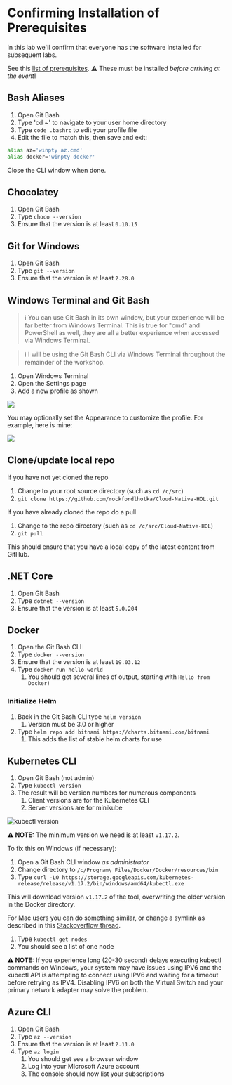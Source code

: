 # Confirming Installation of Prerequisites

In this lab we'll confirm that everyone has the software installed for subsequent labs.

See this [list of prerequisites](https://github.com/rockfordlhotka/Cloud-Native-HOL/blob/master/docs/prerequisites.md). ⚠ These must be installed _before arriving at the event_!

## Bash Aliases

1. Open Git Bash
1. Type 'cd ~' to navigate to your user home directory
1. Type `code .bashrc` to edit your profile file
1. Edit the file to match this, then save and exit:

```bash
alias az='winpty az.cmd'
alias docker='winpty docker'
```

Close the CLI window when done.

## Chocolatey

1. Open Git Bash
1. Type `choco --version`
1. Ensure that the version is at least `0.10.15`

## Git for Windows

1. Open Git Bash
1. Type `git --version`
1. Ensure that the version is at least `2.28.0`

## Windows Terminal and Git Bash

> ℹ You can use Git Bash in its own window, but your experience will be far better from Windows Terminal. This is true for "cmd" and PowerShell as well, they are all a better experience when accessed via Windows Terminal.

> ℹ I will be using the Git Bash CLI via Windows Terminal throughout the remainder of the workshop.

1. Open Windows Terminal
1. Open the Settings page
1. Add a new profile as shown

![](images/git-bash-wt.png)

You may optionally set the Appearance to customize the profile. For example, here is mine:

![](images/git-bash-wt-appearance.png)

## Clone/update local repo

If you have not yet cloned the repo

1. Change to your root source directory (such as `cd /c/src`)
1. `git clone https://github.com/rockfordlhotka/Cloud-Native-HOL.git`

If you have already cloned the repo do a pull

1. Change to the repo directory (such as `cd /c/src/Cloud-Native-HOL`)
1. `git pull`

This should ensure that you have a local copy of the latest content from GitHub.

## .NET Core

1. Open Git Bash
1. Type `dotnet --version`
1. Ensure that the version is at least `5.0.204`

## Docker

1. Open the Git Bash CLI
1. Type `docker --version`
1. Ensure that the version is at least `19.03.12`
1. Type `docker run hello-world`
   1. You should get several lines of output, starting with `Hello from Docker!`

### Initialize Helm

1. Back in the Git Bash CLI type `helm version`
   1. Version must be 3.0 or higher
1. Type `helm repo add bitnami https://charts.bitnami.com/bitnami`
   1. This adds the list of stable helm charts for use

## Kubernetes CLI

1. Open Git Bash (not admin)
1. Type `kubectl version`
1. The result will be version numbers for numerous components
   1. Client versions are for the Kubernetes CLI
   2. Server versions are for minikube

![kubectl version](images/kubectlversion.png)

**⚠ NOTE:** The minimum version we need is at least `v1.17.2`.

To fix this on Windows (if necessary):

1. Open a Git Bash CLI window _as administrator_
1. Change directory to `/c/Program\ Files/Docker/Docker/resources/bin`
1. Type `curl -LO https://storage.googleapis.com/kubernetes-release/release/v1.17.2/bin/windows/amd64/kubectl.exe`

This will download version `v1.17.2` of the tool, overwriting the older version in the Docker directory.

For Mac users you can do something similar, or change a symlink as described in this [Stackoverflow thread](https://stackoverflow.com/questions/55417410/kubernetes-create-deployment-unexpected-schemaerror).

1. Type `kubectl get nodes`
1. You should see a list of one node

**⚠ NOTE:** If you experience long (20-30 second) delays executing kubectl commands on Windows, your system may have issues using IPV6 and the kubectl API is attempting to connect using IPV6 and waiting for a timeout before retrying as IPV4. Disabling IPV6 on both the Virtual Switch and your primary network adapter may solve the problem.

## Azure CLI

1. Open Git Bash
1. Type `az --version`
1. Ensure that the version is at least `2.11.0`
1. Type `az login`
   1. You should get see a browser window
   1. Log into your Microsoft Azure account
   1. The console should now list your subscriptions
